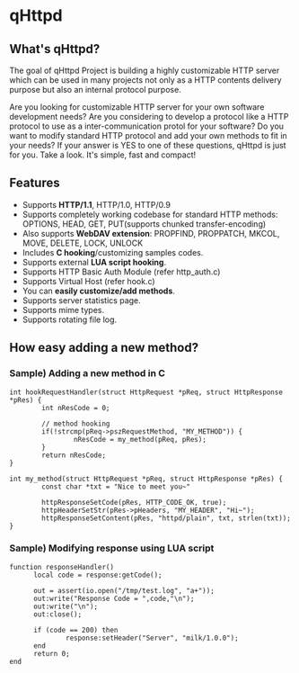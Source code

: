 qHttpd
======

## What's qHttpd?

The goal of qHttpd Project is building a highly customizable HTTP server which can be used in many projects not only as a HTTP contents delivery purpose but also an internal protocol purpose. 

Are you looking for customizable HTTP server for your own software development needs? Are you considering to develop a protocol like a HTTP protocol to use as a inter-communication protol for your software? Do you want to modify standard HTTP protocol and add your own methods to fit in your needs?
If your answer is YES to one of these questions, qHttpd is just for you. Take a look. It's simple, fast and compact! 

## Features

  * Supports **HTTP/1.1**, HTTP/1.0, HTTP/0.9 
  * Supports completely working codebase for standard HTTP methods: OPTIONS, HEAD, GET, PUT(supports chunked transfer-encoding) 
  * Also supports **WebDAV extension**: PROPFIND, PROPPATCH, MKCOL, MOVE, DELETE, LOCK, UNLOCK 
  * Includes **C hooking**/customizing samples codes. 
  * Supports external **LUA script hooking**. 
  * Supports HTTP Basic Auth Module (refer http_auth.c) 
  * Supports Virtual Host (refer hook.c) 
  * You can **easily customize/add methods**. 
  * Supports server statistics page. 
  * Supports mime types. 
  * Supports rotating file log. 

## How easy adding a new method?

### Sample) Adding a new method in C

```
int hookRequestHandler(struct HttpRequest *pReq, struct HttpResponse *pRes) {
        int nResCode = 0;

        // method hooking
        if(!strcmp(pReq->pszRequestMethod, "MY_METHOD")) {
                nResCode = my_method(pReq, pRes);
        }
        return nResCode;
}

int my_method(struct HttpRequest *pReq, struct HttpResponse *pRes) {
        const char *txt = "Nice to meet you~"

        httpResponseSetCode(pRes, HTTP_CODE_OK, true);
        httpHeaderSetStr(pRes->pHeaders, "MY_HEADER", "Hi~");
        httpResponseSetContent(pRes, "httpd/plain", txt, strlen(txt));
}
```

### Sample) Modifying response using LUA script
```
function responseHandler()
      local code = response:getCode();

      out = assert(io.open("/tmp/test.log", "a+"));
      out:write("Response Code = ",code,"\n");
      out:write("\n");
      out:close();

      if (code == 200) then
              response:setHeader("Server", "milk/1.0.0");
      end
      return 0;
end
```

